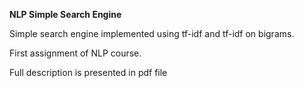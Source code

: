 **NLP Simple Search Engine** 

Simple search engine implemented using tf-idf and tf-idf on bigrams. 

First assignment of NLP course. 

Full description is presented in pdf file
